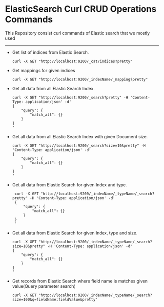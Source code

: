 # ElasticSearch Curl CRUD Operations Commands
This Repository consist curl commands of Elastic search that we mostly used
***
- Get list of indices from Elastic Search.
  ```
  curl -X GET "http://localhost:9200/_cat/indices?pretty"
  ```
- Get mappings for given indices
  ```
  curl -X GET "http://localhost:9200/_indexName/_mapping?pretty"
  ```
- Get all data from all Elastic Search Index.
  ```
  curl -X GET "http://localhost:9200/_search?pretty" -H 'Content-Type: application/json' -d'
  {
      "query": {
          "match_all": {}
      }
  }
  '
  ```
- Get all data from all Elastic Search Index with given Document size.
  ```
  curl -X GET "http://localhost:9200/_search?size=10&pretty" -H 'Content-Type: application/json' -d'
  {
      "query": {
          "match_all": {}
      }
  }
  '
  ```
 - Get all data from Elastic Search for given Index and type.
   ```
    curl -X GET "http://localhost:9200/_indexName/_typeName/_search?pretty" -H 'Content-Type: application/json' -d'
    {
        "query": {
            "match_all": {}
        }
    }
    '
    ```
 - Get all data from Elastic Search for given Index, type and size.
    ```
    curl -X GET "http://localhost:9200/_indexName/_typeName/_search?size=10&pretty" -H 'Content-Type: application/json' -d'
    {
        "query": {
            "match_all": {}
        }
    }
    '
    ```
- Get records from Elastic Search where field name is matches given value(Query parameter search)
  ```
  curl -X GET "http://localhost:9200/_indexName/_typeName/_search?size=100&q=fieldName:fieldValue&pretty"
  ```
